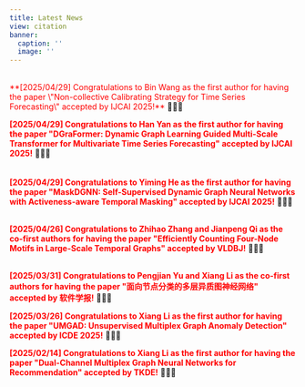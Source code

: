```yaml
---
title: Latest News
view: citation
banner:
  caption: ''
  image: ''
---
```


<br>    
<span style="color:rgb(255, 0, 0);">**[2025/04/29] Congratulations to Bin Wang as the first author for having the paper \"Non-collective Calibrating Strategy for Time Series Forecasting\" accepted by IJCAI 2025!**</span> 🎉🎉🎉  <br>    

<span style="color:rgb(255, 0, 0);">**[2025/04/29] Congratulations to Han Yan as the first author for having the paper \"DGraFormer: Dynamic Graph Learning Guided Multi-Scale Transformer for Multivariate Time Series Forecasting\" accepted by IJCAI 2025!**</span> 🎉🎉🎉     
<br>    
<span style="color:rgb(255, 0, 0);">**[2025/04/29] Congratulations to Yiming He as the first author for having the paper \"MaskDGNN: Self-Supervised Dynamic Graph Neural Networks with Activeness-aware Temporal Masking\" accepted by IJCAI 2025!**</span> 🎉🎉🎉     
<br>    

<span style="color:rgb(255, 0, 0);">**[2025/04/26] Congratulations to Zhihao Zhang and Jianpeng Qi as the co-first authors for having the paper \"Efficiently Counting Four-Node Motifs in Large-Scale Temporal Graphs\" accepted by VLDBJ!**</span> 🎉🎉🎉   
<br>    
     
<span style="color:rgb(255, 0, 0);">**[2025/03/31] Congratulations to Pengjian Yu and Xiang Li as the co-first authors for having the paper \"面向节点分类的多层异质图神经网络\" accepted by 软件学报!**</span> 🎉🎉🎉     <br>  
    
      
      
<span style="color:rgb(255, 0, 0);">**[2025/03/26] Congratulations to Xiang Li as the first author for having the paper \"UMGAD: Unsupervised Multiplex Graph Anomaly Detection\" accepted by ICDE 2025!**</span> 🎉🎉🎉     
     


     
<span style="color:rgb(255, 0, 0);">**[2025/02/14] Congratulations to Xiang Li as the first author for having the paper \"Dual-Channel Multiplex Graph Neural Networks for Recommendation\" accepted by TKDE!**</span> 🎉🎉🎉     
